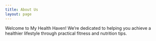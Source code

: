 ```yaml
---
title: About Us
layout: page
---
```

Welcome to My Health Haven! We’re dedicated to helping you achieve a healthier lifestyle through practical fitness and nutrition tips.

